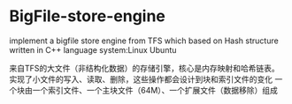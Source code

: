 # BigFile-store-engine
implement a bigfile store engine from TFS which based on Hash structure written in C++ language
system:Linux Ubuntu

来自TFS的大文件（非结构化数据）的存储引擎，核心是内存映射和哈希链表。
实现了小文件的写入、读取、删除，这些操作都会设计到块和索引文件的变化
一个块由一个索引文件、一个主块文件（64M）、一个扩展文件（数据移除）组成
